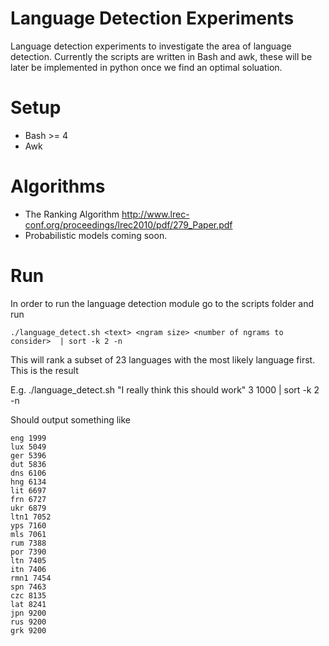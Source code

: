 Language Detection Experiments
==============================

Language detection experiments to investigate the area of language detection.  Currently the scripts are written in Bash and awk, these will be later be implemented in python once we find an optimal soluation. 


Setup 
======
 * Bash >= 4
 * Awk

Algorithms
==========
  * The Ranking Algorithm <http://www.lrec-conf.org/proceedings/lrec2010/pdf/279_Paper.pdf>
  * Probabilistic models coming soon.  

Run
===

In order to run the language detection module go to the scripts folder and run 

    ./language_detect.sh <text> <ngram size> <number of ngrams to consider>  | sort -k 2 -n

This will rank a subset of 23 languages with the most likely language first.   This is the result 

E.g. 
    ./language_detect.sh "I really think this should work" 3 1000 | sort -k 2 -n
 
Should output something like

    eng 1999
    lux 5049
    ger 5396
    dut 5836
    dns 6106
    hng 6134
    lit 6697
    frn 6727
    ukr 6879
    ltn1 7052
    yps 7160
    mls 7061
    rum 7388
    por 7390
    ltn 7405
    itn 7406
    rmn1 7454
    spn 7463
    czc 8135
    lat 8241
    jpn 9200
    rus 9200
    grk 9200
    
    